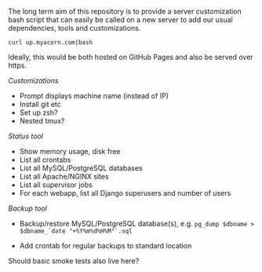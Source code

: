 The long term aim of this repository is to provide a server customization bash script
that can easily be called on a new server to add our usual dependencies, tools and customizations.

    curl up.myacorn.com|bash
    
Ideally, this would be both hosted on GitHub Pages and also be served over https.

*Customizations*

- Prompt displays machine name (instead of IP)
- Install git etc
- Set up zsh?
- Nested tmux?

*Status tool*

- Show memory usage, disk free
- List all crontabs
- List all MySQL/PostgreSQL databases
- List all Apache/NGINX sites
- List all supervisor jobs
- For each webapp, list all Django superusers and number of users

*Backup tool*

- Backup/restore MySQL/PostgreSQL database(s), e.g. `` pg_dump $dbname > $dbname_`date "+%Y%m%d%H%M"`.sql ``

- Add crontab for regular backups to standard location

Should basic smoke tests also live here?
